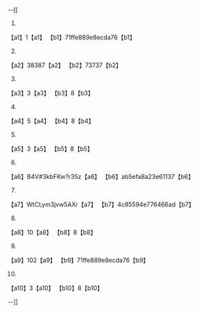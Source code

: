 --[[

1.
 【a1】1【a1】
【b1】71ffe889e8ecda76【b1】

 
 2.
【a2】38387【a2】
【b2】73737【b2】


3.
【a3】3【a3】
【b3】8【b3】


4.
【a4】5【a4】
【b4】8【b4】


5.
【a5】3【a5】
【b5】8【b5】


6.
 【a6】B4V#3kbFKw?r35z【a6】
【b6】ab5efa8a23e61137【b6】

 
 7.
【a7】WtCLym3jvw5AXr【a7】
【b7】4c85594e776466ad【b7】


8.
【a8】10【a8】
【b8】8【b8】


9.
【a9】102【a9】
【b9】71ffe889e8ecda76【b9】


10.
【a10】3【a10】
【b10】8【b10】



--]]
